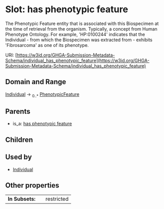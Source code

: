 
# Slot: has phenotypic feature


The Phenotypic Feature entity that is associated with this Biospecimen at the time of retrieval from the organism. Typically, a concept from Human Phenotype Ontology. For example, 'HP:0100244' indicates that the Individual - from which the Biospecimen was extracted from - exhibits 'Fibrosarcoma' as one of its phenotype.

URI: [https://w3id.org/GHGA-Submission-Metadata-Schema/individual_has_phenotypic_feature](https://w3id.org/GHGA-Submission-Metadata-Schema/individual_has_phenotypic_feature)


## Domain and Range

[Individual](Individual.md) &#8594;  <sub>0..\*</sub> [PhenotypicFeature](PhenotypicFeature.md)

## Parents

 *  is_a: [has phenotypic feature](has_phenotypic_feature.md)

## Children


## Used by

 * [Individual](Individual.md)

## Other properties

|  |  |  |
| --- | --- | --- |
| **In Subsets:** | | restricted |

